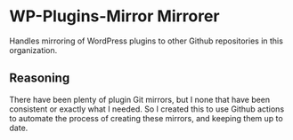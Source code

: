 # WP-Plugins-Mirror Mirrorer
Handles mirroring of WordPress plugins to other Github repositories in this organization.

## Reasoning
There have been plenty of plugin Git mirrors, but I none that have been consistent or exactly what I needed. So I created this to use Github actions to automate the process of creating these mirrors, and keeping them up to date.
